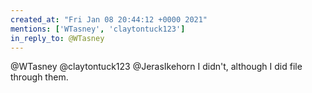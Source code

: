 ```yaml
---
created_at: "Fri Jan 08 20:44:12 +0000 2021"
mentions: ['WTasney', 'claytontuck123']
in_reply_to: @WTasney
---
```


@WTasney @claytontuck123 @JerasIkehorn I didn't,  although I did file through them.